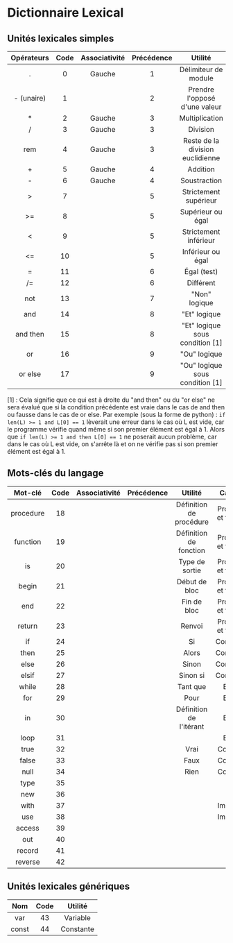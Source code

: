 # Dictionnaire Lexical

## Unités lexicales simples

| Opérateurs | Code | Associativité | Précédence | Utilité |
|:----------:|:----:|:-------------:|:----------:|:-------:|
| . | 0 | Gauche | 1 | Délimiteur de module |
| - (unaire) | 1 |  | 2 | Prendre l'opposé d'une valeur |
| * | 2 | Gauche | 3 | Multiplication |
| / | 3 | Gauche | 3 | Division |
| rem | 4 | Gauche | 3 | Reste de la division euclidienne |
| + | 5 | Gauche | 4 | Addition |
| - | 6 | Gauche | 4 | Soustraction |
| > | 7 |  | 5 | Strictement supérieur |
| >= | 8 |  | 5 | Supérieur ou égal |
| < | 9 |  | 5 | Strictement inférieur |
| <= | 10 |  | 5 | Inférieur ou égal |
| = | 11 |  | 6 | Égal (test) |
| /= | 12 |  | 6 | Différent |
| not | 13 |  | 7 | "Non" logique |
| and | 14 |  | 8 | "Et" logique |
| and then | 15 |  | 8 | "Et" logique sous condition [1] |
| or | 16 |  | 9 | "Ou" logique |
| or else | 17 |  | 9 | "Ou" logique sous condition [1] |

[1] : Cela signifie que ce qui est à droite du "and then" ou du "or else" ne sera évalué que si la condition précédente est vraie dans le cas de and then ou fausse dans le cas de or else.
Par exemple (sous la forme de python) : `if len(L) >= 1 and L[0] == 1` lèverait une erreur dans le cas où L est vide, car le programme vérifie quand même si son premier élément est égal à 1. Alors que `if len(L) >= 1 and then L[0] == 1` ne poserait aucun problème, car dans le cas où L est vide, on s'arrête là et on ne vérifie pas si son premier élément est égal à 1.

## Mots-clés du langage

| Mot-clé | Code | Associativité | Précédence | Utilité | Catégorie |
|:-------:|:----:|:-------------:|:----------:|:-------:|:---------:|
| procedure | 18 |  |  | Définition de procédure | Procédures et fonctions |
| function | 19 |  |  | Définition de fonction | Procédures et fonctions |
| is | 20 |  |  | Type de sortie | Procédures et fonctions |
| begin | 21 |  |  | Début de bloc | Procédures et fonctions |
| end | 22 |  |  | Fin de bloc | Procédures et fonctions |
| return | 23 |  |  | Renvoi | Procédures et fonctions |
| if | 24 |  |  | Si | Conditionnel |
| then | 25 |  |  | Alors | Conditionnel |
| else | 26 |  |  | Sinon | Conditionnel |
| elsif | 27 |  |  | Sinon si | Conditionnel |
| while | 28 |  |  | Tant que | Boucles |
| for | 29 |  |  | Pour | Boucles |
| in | 30 |  |  | Définition de l'itérant | Boucles |
| loop | 31 |  |  |  | Boucles |
| true | 32 |  |  | Vrai | Constantes |
| false | 33 |  |  | Faux | Constantes |
| null | 34 |  |  | Rien | Constantes |
| type | 35 |  |  |  | Types |
| new | 36 |  |  |  | Types |
| with | 37 |  |  |  | Importation |
| use | 38 |  |  |  | Importation |
| access | 39 |  |  |  | Divers |
| out | 40 |  |  |  | Divers |
| record | 41 |  |  |  | Divers |
| reverse | 42 |  |  |  | Divers |

## Unités lexicales génériques

| Nom | Code | Utilité |
|:---:|:----:|:-------:|
| var | 43 | Variable |
| const | 44 | Constante |